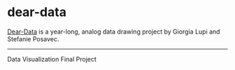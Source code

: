 # dear-data

[Dear-Data]([https://pages.github.com/](http://www.dear-data.com/theproject)http://www.dear-data.com/theproject)
 is a year-long, analog data drawing project by Giorgia Lupi and Stefanie Posavec. 

*** 
Data Visualization Final Project 
